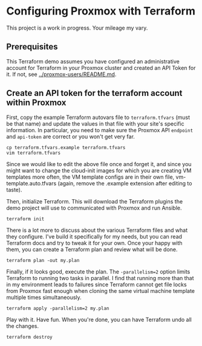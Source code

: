 # Configuring Proxmox with Terraform
This project is a work in progress.  Your mileage my vary.

## Prerequisites
This Terraform demo assumes you have configured an administrative account for Terraform in your Proxmox cluster and created an API Token for it.  If not, see [../proxmox-users/README.md](../proxmox-users/README.md).

## Create an API token for the terraform account within Proxmox
First, copy the example Terraform autovars file to `terraform.tfvars` (must be that name) and update the values in that file with your site's specific information.  In particular, you need to make sure the Proxmox API `endpoint` and `api-token` are correct or you won't get very far.

```shell
cp terraform.tfvars.example terraform.tfvars
vim terraform.tfvars
```

Since we would like to edit the above file once and forget it, and since you might want to change the cloud-init images for which you are creating VM templates more often, the VM template configs are in their own file, vm-template.auto.tfvars (again, remove the .example extension after editing to taste).

Then, initialize Terraform.  This will download the Terraform plugins the demo project will use to communicated with Proxmox and run Ansible.

```shell
terraform init
```

There is a lot more to discuss about the various Terraform files and what they configure.  I've build it specifically for my needs, but you can read Terraform docs and try to tweak it for your own.  Once your happy with them, you can create a Terraform plan and review what will be done.

```shell
terraform plan -out my.plan
```

Finally, if it looks good, execute the plan.  The `-parallelism=2` option limits Terraform to running two tasks in parallel.  I find that running more than that in my environment leads to failures since Terraform cannot get file locks from Proxmox fast enough when cloning the same virtual machine template multiple times simultaneously.

```shell
terraform apply -parallelism=2 my.plan
```

Play with it.  Have fun.  When you're done, you can have Terraform undo all the changes.

```shell
terraform destroy
```
